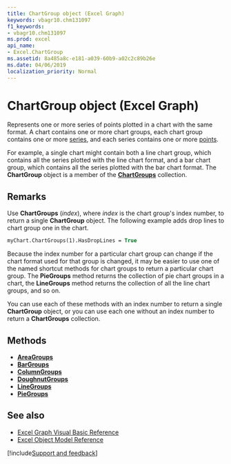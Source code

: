 ```yaml
---
title: ChartGroup object (Excel Graph)
keywords: vbagr10.chm131097
f1_keywords:
- vbagr10.chm131097
ms.prod: excel
api_name:
- Excel.ChartGroup
ms.assetid: 8a485a8c-e181-a039-60b9-a02c2c89b26e
ms.date: 04/06/2019
localization_priority: Normal
---
```



# ChartGroup object (Excel Graph)

Represents one or more series of points plotted in a chart with the same format. A chart contains one or more chart groups, each chart group contains one or more [series](Excel.Series-graph-object.md), and each series contains one or more [points](Excel.Point-graph-object.md). 

For example, a single chart might contain both a line chart group, which contains all the series plotted with the line chart format, and a bar chart group, which contains all the series plotted with the bar chart format. The **ChartGroup** object is a member of the **[ChartGroups](Excel.chartgroups(collection).md)** collection.


## Remarks

Use **ChartGroups** (_index_), where _index_ is the chart group's index number, to return a single **ChartGroup** object. The following example adds drop lines to chart group one in the chart.

```vb
myChart.ChartGroups(1).HasDropLines = True
```

Because the index number for a particular chart group can change if the chart format used for that group is changed, it may be easier to use one of the named shortcut methods for chart groups to return a particular chart group. The **PieGroups** method returns the collection of pie chart groups in a chart, the **LineGroups** method returns the collection of all the line chart groups, and so on. 

You can use each of these methods with an index number to return a single **ChartGroup** object, or you can use each one without an index number to return a **ChartGroups** collection. 

## Methods

- **[AreaGroups](Excel.AreaGroups.md)**     
- **[BarGroups](Excel.BarGroups.md)**    
- **[ColumnGroups](Excel.ColumnGroups.md)**  
- **[DoughnutGroups](Excel.DoughnutGroups.md)**    
- **[LineGroups](Excel.LineGroups.md)**    
- **[PieGroups](Excel.PieGroups.md)** 


## See also

- [Excel Graph Visual Basic Reference](overview/excel/graph-visual-basic-reference.md)
- [Excel Object Model Reference](overview/excel/object-model.md)

[!include[Support and feedback](~/includes/feedback-boilerplate.md)]